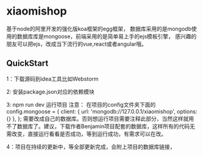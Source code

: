 # xiaomishop

基于node的阿里开发的强化版koa框架的egg框架， 数据库采用的是mongodb使用的数据库库是mongoose，前端采用的是简单易上手的ejs模板引擎，
感兴趣的朋友可以把ejs，改成当下流行的vue,react或者angular哦。



## QuickStart


1：下载源码到idea工具比如Webstorm

2: 安装package.json对应的依赖模块

3: npm run dev 运行项目  注意： 在项目的config文件夹下面的 
   config.mongoose = {
    client: {
      url: 'mongodb://127.0.0.1/xiaomishop',
      options: {}
    },
   };
   需要改成自己的数据库。否则想运行项目需要注释此部分，当然这样就用不了数据库了。建议，下载作者Benjamin项目配套的数据库，这样所有的代码无需改变，直接运行看看是否成功，等到运行成功，有需求可以在改。
   
4：项目在持续的更新中，等全部更新完成，会附上项目的数据库链接，

